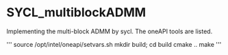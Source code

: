 # SYCL_multiblockADMM
Implementing the multi-block ADMM by sycl. The oneAPI tools are listed.


'''
source /opt/intel/oneapi/setvars.sh
mkdir build; cd build
cmake ..
make
'''
